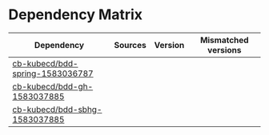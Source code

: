 # Dependency Matrix

Dependency | Sources | Version | Mismatched versions
---------- | ------- | ------- | -------------------
[cb-kubecd/bdd-spring-1583036787](https://github.com/cb-kubecd/bdd-spring-1583036787.git) |  | []() | 
[cb-kubecd/bdd-gh-1583037885](https://github.com/cb-kubecd/bdd-gh-1583037885.git) |  | []() | 
[cb-kubecd/bdd-sbhg-1583037885](https://github.com/cb-kubecd/bdd-sbhg-1583037885.git) |  | []() | 
